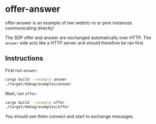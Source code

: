# offer-answer
offer-answer is an example of two webrtc-rs or pion instances communicating directly!

The SDP offer and answer are exchanged automatically over HTTP.
The `answer` side acts like a HTTP server and should therefore be ran first.

## Instructions
First run `answer`:
```sh
cargo build --example answer
./target/debug/examples/answer
```
Next, run `offer`:
```sh
cargo build --example offer
./target/debug/examples/offer
```

You should see them connect and start to exchange messages.

